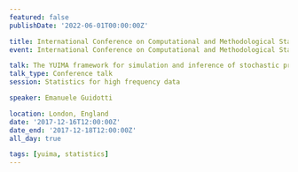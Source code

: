 ```yaml
---
featured: false
publishDate: '2022-06-01T00:00:00Z'

title: International Conference on Computational and Methodological Statistics (CMStatistics)
event: International Conference on Computational and Methodological Statistics

talk: The YUIMA framework for simulation and inference of stochastic processes and its GUI
talk_type: Conference talk
session: Statistics for high frequency data

speaker: Emanuele Guidotti

location: London, England
date: '2017-12-16T12:00:00Z'
date_end: '2017-12-18T12:00:00Z'
all_day: true

tags: [yuima, statistics]
---
```

